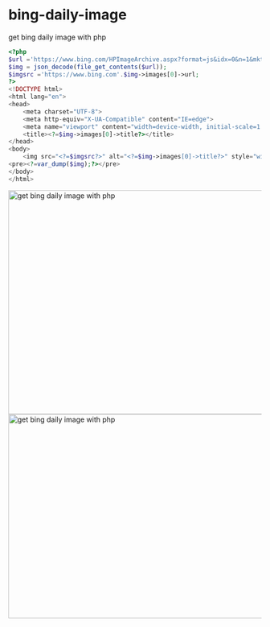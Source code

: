 # bing-daily-image
get bing daily image with php
```php
<?php
$url ='https://www.bing.com/HPImageArchive.aspx?format=js&idx=0&n=1&mkt=en-US';
$img = json_decode(file_get_contents($url));
$imgsrc ='https://www.bing.com'.$img->images[0]->url;
?>
<!DOCTYPE html>
<html lang="en">
<head>
    <meta charset="UTF-8">
    <meta http-equiv="X-UA-Compatible" content="IE=edge">
    <meta name="viewport" content="width=device-width, initial-scale=1.0">
    <title><?=$img->images[0]->title?></title>
</head>
<body>
    <img src="<?=$imgsrc?>" alt="<?=$img->images[0]->title?>" style="width:100%; height:100%">
<pre><?=var_dump($img);?></pre>
</body>
</html>
```


<img src="https://s25.picofile.com/file/8451604568/Capture_bing.jpg" alt="get bing daily image with php" width="823" height="445">
<img src="https://s24.picofile.com/file/8451604450/Capture23.jpg" alt="get bing daily image with php" width="850" height="406">

